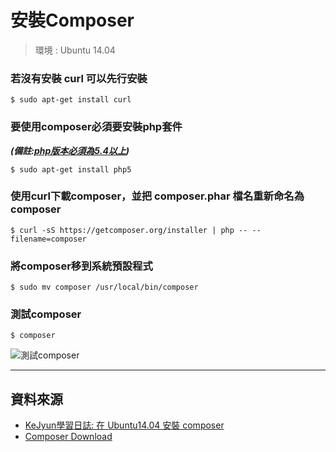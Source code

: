 # 安裝Composer

> 環境 : Ubuntu 14.04


### 若沒有安裝 curl 可以先行安裝

```shell
$ sudo apt-get install curl
```

### 要使用composer必須要安裝php套件

***(備註:[php版本必須為5.4以上](http://laravel.com/docs/quick))***

```shell
$ sudo apt-get install php5
```

### 使用curl下載composer，並把 composer.phar 檔名重新命名為 composer

```shell
$ curl -sS https://getcomposer.org/installer | php -- --filename=composer
```

### 將composer移到系統預設程式

```shell
$ sudo mv composer /usr/local/bin/composer
```

### 測試composer

```shell
$ composer
```

![測試composer](http://2.bp.blogspot.com/-M_sNSLH41qs/U6mTrQqz-yI/AAAAAAAAB1s/G97UdMGdhXE/s1600/2014-06-24_230440.png)

---

## 資料來源
* [KeJyun學習日誌: 在 Ubuntu14.04 安裝 composer](http://blog.kejyun.com/2014/06/Install-laravel4.2-on-ubuntu14.04.html)
* [Composer Download](https://getcomposer.org/download/)

